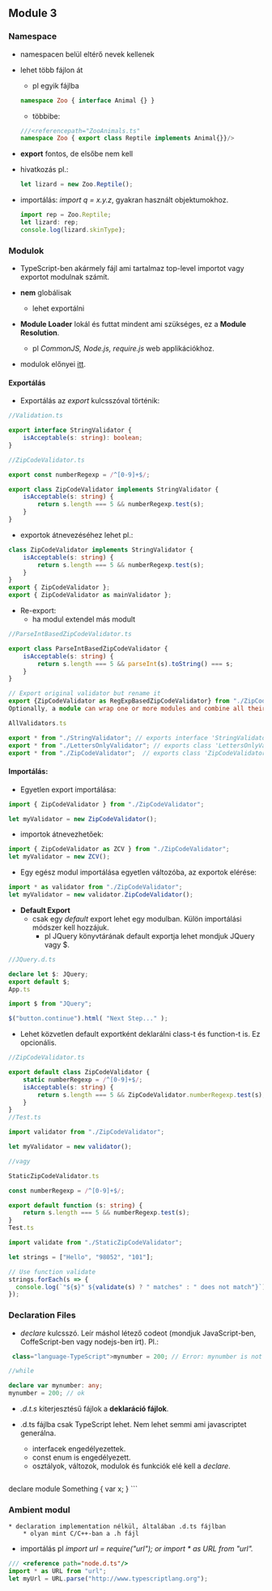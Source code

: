 ## Module 3

### Namespace
* namespacen belül eltérő nevek kellenek
* lehet több fájlon át 
    * pl egyik fájlba
    ```ts
    namespace Zoo { interface Animal {} }
    ```
    * többibe:
    ```ts
    ///<referencepath="ZooAnimals.ts" 
    namespace Zoo { export class Reptile implements Animal{}}/>
    ```

* __export__ fontos, de elsőbe nem kell
* hivatkozás pl.: 
    ```ts
    let lizard = new Zoo.Reptile();
    ```
 * importálás: *import q = x.y.z*, gyakran használt objektumokhoz.
    ```ts
    import rep = Zoo.Reptile;
    let lizard: rep;
    console.log(lizard.skinType);
    ```

### Modulok

* TypeScript-ben akármely fájl ami tartalmaz top-level importot vagy exportot modulnak számít.

* __nem__ globálisak
    * lehet exportálni

* __Module Loader__ lokál és futtat mindent ami szükséges, ez a __Module Resolution__.
    * pl _CommonJS, Node.js, require.js_ web applikációkhoz.

* modulok előnyei [itt](https://www.quora.com/Why-do-people-use-requireJS-What-are-the-benefits).

#### Exportálás
* Exportálás az _export_ kulcsszóval történik:

```ts
//Validation.ts

export interface StringValidator {
    isAcceptable(s: string): boolean;
}

//ZipCodeValidator.ts

export const numberRegexp = /^[0-9]+$/;

export class ZipCodeValidator implements StringValidator {
    isAcceptable(s: string) {
        return s.length === 5 && numberRegexp.test(s);
    }
}
```

* exportok átnevezéséhez lehet pl.:
```ts
class ZipCodeValidator implements StringValidator {
    isAcceptable(s: string) {
        return s.length === 5 && numberRegexp.test(s);
    }
}
export { ZipCodeValidator };
export { ZipCodeValidator as mainValidator };
```

* Re-export:
    * ha modul extendel más modult
```ts
//ParseIntBasedZipCodeValidator.ts

export class ParseIntBasedZipCodeValidator {
    isAcceptable(s: string) {
        return s.length === 5 && parseInt(s).toString() === s;
    }
}

// Export original validator but rename it
export {ZipCodeValidator as RegExpBasedZipCodeValidator} from "./ZipCodeValidator";
Optionally, a module can wrap one or more modules and combine all their exports using export * from "module" syntax.

AllValidators.ts

export * from "./StringValidator"; // exports interface 'StringValidator'
export * from "./LettersOnlyValidator"; // exports class 'LettersOnlyValidator'
export * from "./ZipCodeValidator";  // exports class 'ZipCodeValidator'
```

#### __Importálás:__

* Egyetlen export importálása:
```ts
import { ZipCodeValidator } from "./ZipCodeValidator";

let myValidator = new ZipCodeValidator();
```

* importok átnevezhetőek:
```ts
import { ZipCodeValidator as ZCV } from "./ZipCodeValidator";
let myValidator = new ZCV();
```

* Egy egész modul importálása egyetlen változóba, az exportok elérése:

```ts
import * as validator from "./ZipCodeValidator";
let myValidator = new validator.ZipCodeValidator();
```

* __Default Export__
    * csak egy _default_ export lehet egy modulban. Külön importálási módszer kell hozzájuk.
        * pl JQuery könyvtárának default exportja lehet mondjuk JQuery vagy $.

```ts
//JQuery.d.ts

declare let $: JQuery;
export default $;
App.ts

import $ from "JQuery";

$("button.continue").html( "Next Step..." );
```

* Lehet közvetlen default exportként deklarálni class-t és function-t is. Ez opcionális.
```ts
//ZipCodeValidator.ts

export default class ZipCodeValidator {
    static numberRegexp = /^[0-9]+$/;
    isAcceptable(s: string) {
        return s.length === 5 && ZipCodeValidator.numberRegexp.test(s);
    }
}
//Test.ts

import validator from "./ZipCodeValidator";

let myValidator = new validator();

//vagy

StaticZipCodeValidator.ts

const numberRegexp = /^[0-9]+$/;

export default function (s: string) {
    return s.length === 5 && numberRegexp.test(s);
}
Test.ts

import validate from "./StaticZipCodeValidator";

let strings = ["Hello", "98052", "101"];

// Use function validate
strings.forEach(s => {
  console.log(`"${s}" ${validate(s) ? " matches" : " does not match"}`);
});
```

### Declaration Files

* _declare_ kulcsszó. Leír máshol létező codeot (mondjuk JavaScript-ben, CoffeScript-ben vagy nodejs-ben írt). Pl.:
```ts
 class="language-TypeScript">mynumber = 200; // Error: mynumber is not defined

//while

declare var mynumber: any;
mynumber = 200; // ok
```

* _.d.t.s_ kiterjesztésű fájlok a __deklaráció fájlok__.

* .d.ts fájlba csak TypeScript lehet. Nem lehet semmi ami javascriptet generálna.
    * interfacek engedélyezettek.
    * const enum is engedélyezett.
    * osztályok, változok, modulok és funkciók elé kell a _declare_.

    ```ts
declare module Something {
    var x;
}
    ```

### Ambient modul
    * declaration implementation nélkül, általában .d.ts fájlban
        * olyan mint C/C++-ban a .h fájl


* importálás pl _import url = require("url"); or import * as URL from "url"._

```ts
/// <reference path="node.d.ts"/>
import * as URL from "url";
let myUrl = URL.parse("http://www.typescriptlang.org");

```